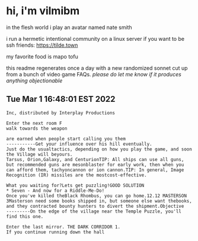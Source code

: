 # hi, i'm vilmibm

in the flesh world i play an avatar named nate smith

i run a hermetic intentional community on a linux server if you want to be ssh friends: https://tilde.town

my favorite food is mapo tofu

this readme regenerates once a day with a new randomized sonnet cut up from a bunch of video game FAQs.
_please do let me know if it produces anything objectionable_

## Tue Mar  1 16:48:01 EST 2022

    Inc, distributed by Interplay Productions
    
    Enter the next room F
    walk towards the weapon
    
    are earned when people start calling you them
    -----------Get your influence over his hill eventually.
    Just do the usualtactics, depending on how you play the game, and soon the Village will beyours.
    Tarsus, Orion,Galaxy, and CenturionTIP: All ships can use all guns, but recommended guns are mesonblaster for early work, then when you can afford them, tachyoncannon or ion cannon.TIP: In general, Image Recognition (IR) missiles are the mostcost-effective.
    
    What you waiting for?Lets get puzzling!GOOD SOLUTION
    * Seven - And now for a Riddle-Me-Do!
    Once you've killed theBlack Rhombus, you can go home.12.12 MASTERSON 3Masterson need some books shipped in, but someone else want thebooks, and they contracted bounty hunters to divert the shipment.Objective
    ---------On the edge of the village near the Temple Puzzle, you'll find this one.
    
    Enter the last mirror. THE DARK CORRIDOR 1.
    If you continue running down the hall
